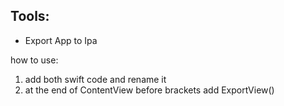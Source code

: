 

## Tools:

- Export App to Ipa

how to use:
1. add both swift code and rename it
2. at the end of ContentView before brackets add ExportView() 
